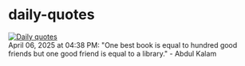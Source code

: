 # daily-quotes
[![Daily quotes](https://github.com/ceepu8/daily-quotes/actions/workflows/daily-quote.yml/badge.svg)](https://github.com/ceepu8/daily-quotes/actions/workflows/daily-quote.yml)<br/>
April 06, 2025 at 04:38 PM: "One best book is equal to hundred good friends but one good friend is equal to a library." - Abdul Kalam
